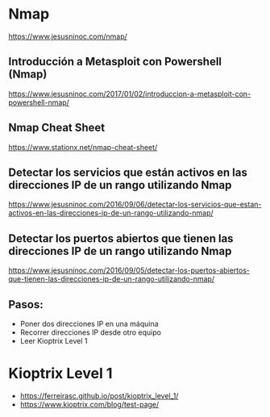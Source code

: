 # Nmap
https://www.jesusninoc.com/nmap/
## Introducción a Metasploit con Powershell (Nmap)
https://www.jesusninoc.com/2017/01/02/introduccion-a-metasploit-con-powershell-nmap/
## Nmap Cheat Sheet
https://www.stationx.net/nmap-cheat-sheet/
## Detectar los servicios que están activos en las direcciones IP de un rango utilizando Nmap
https://www.jesusninoc.com/2016/09/06/detectar-los-servicios-que-estan-activos-en-las-direcciones-ip-de-un-rango-utilizando-nmap/
## Detectar los puertos abiertos que tienen las direcciones IP de un rango utilizando Nmap
https://www.jesusninoc.com/2016/09/05/detectar-los-puertos-abiertos-que-tienen-las-direcciones-ip-de-un-rango-utilizando-nmap/

## Pasos:
- Poner dos direcciones IP en una máquina
- Recorrer direcciones IP desde otro equipo
- Leer Kioptrix Level 1

# Kioptrix Level 1
* https://ferreirasc.github.io/post/kioptrix_level_1/
* https://www.kioptrix.com/blog/test-page/
